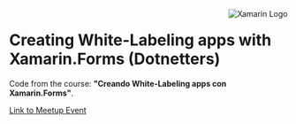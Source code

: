 <img align="right" alt="Xamarin Logo" src="https://cdn.iconscout.com/icon/free/png-512/xamarin-3-569531.png">

# Creating White-Labeling apps with Xamarin.Forms (Dotnetters)

Code from the course: **"Creando White-Labeling apps con Xamarin.Forms"**.

[Link to Meetup Event](https://www.meetup.com/dotnetters/events/270667091/)